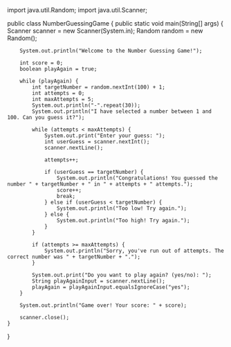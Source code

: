 import java.util.Random;
import java.util.Scanner;

public class NumberGuessingGame {
    public static void main(String[] args) {
        Scanner scanner = new Scanner(System.in);
        Random random = new Random();

        System.out.println("Welcome to the Number Guessing Game!");

        int score = 0;
        boolean playAgain = true;

        while (playAgain) {
            int targetNumber = random.nextInt(100) + 1;
            int attempts = 0;
            int maxAttempts = 5;
            System.out.println("-".repeat(30));
            System.out.println("I have selected a number between 1 and 100. Can you guess it?");

            while (attempts < maxAttempts) {
                System.out.print("Enter your guess: ");
                int userGuess = scanner.nextInt();
                scanner.nextLine();

                attempts++;

                if (userGuess == targetNumber) {
                    System.out.println("Congratulations! You guessed the number " + targetNumber + " in " + attempts + " attempts.");
                    score++;
                    break;
                } else if (userGuess < targetNumber) {
                    System.out.println("Too low! Try again.");
                } else {
                    System.out.println("Too high! Try again.");
                }
            }

            if (attempts >= maxAttempts) {
                System.out.println("Sorry, you've run out of attempts. The correct number was " + targetNumber + ".");
            }

            System.out.print("Do you want to play again? (yes/no): ");
            String playAgainInput = scanner.nextLine();
            playAgain = playAgainInput.equalsIgnoreCase("yes");
        }

        System.out.println("Game over! Your score: " + score);

        scanner.close();
    }
}
